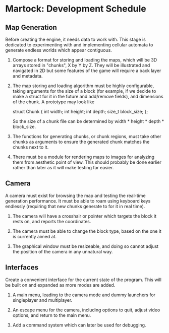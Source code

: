 Martock: Development Schedule
================================================================================

Map Generation
--------------------------------------------------------------------------------
Before creating the engine, it needs data to work with. This stage is dedicated
to experimenting with and implementing cellular automata to generate endless
worlds which appear contiguous.

1. Compose a format for storing and loading the maps, which will be 3D arrays
   stored in "chunks", X by Y by Z. They will be illustrated and navigated in 2D
   but some features of the game will require a back layer and metadata.

2. The map storing and loading algorithm must be highly configurable, taking
   arguments for the size of a block (for example, if we decide to make a struct
   for it in the future and add/remove fields), and dimensions of the chunk. A
   prototype may look like

    struct Chunk {
            int width;
            int height;
            int depth;
            size_t block_size;
    };

   So the size of a chunk file can be determined by width * height * depth *
   block_size.

3. The functions for generating chunks, or chunk regions, must take other chunks
   as arguments to ensure the generated chunk matches the chunks next to it.

4. There must be a module for rendering maps to images for analyzing them from
   aesthetic point of view. This should probably be done earlier rather than
   later as it will make testing far easier.

Camera
--------------------------------------------------------------------------------
A camera must exist for browsing the map and testing the real-time generation
performance. It must be able to roam using keyboard keys endlessly (requiring
that new chunks generate to for it in real time).

1. The camera will have a crosshair or pointer which targets the block it rests
   on, and reports the coordinates.

2. The camera must be able to change the block type, based on the one it is
   currently aimed at.

3. The graphical window must be resizeable, and doing so cannot adjust the
   position of the camera in any unnatural way.

Interfaces
--------------------------------------------------------------------------------
Create a convenient interface for the current state of the program. This will be
built on and expanded as more modes are added.

1. A main menu, leading to the camera mode and dummy launchers for singleplayer
   and multiplayer.

2. An escape menu for the camera, including options to quit, adjust video
   options, and return to the main menu.

3. Add a command system which can later be used for debugging.